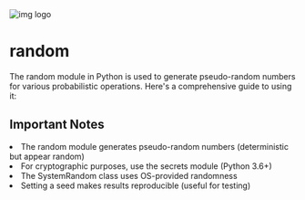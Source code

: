 <img src="" alt="img logo">
<h1>random</h1>
<p>The random module in Python is used to generate pseudo-random numbers for various probabilistic operations. Here's a comprehensive guide to using it:</p>
<h2>Important Notes</h2>
<li>The random module generates pseudo-random numbers (deterministic but appear random)</li>
<li>For cryptographic purposes, use the secrets module (Python 3.6+)</li>
<li>The SystemRandom class uses OS-provided randomness</li>
<li>Setting a seed makes results reproducible (useful for testing)</li>
